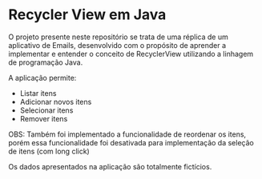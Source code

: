 # Recycler View em Java

O projeto presente neste repositório se trata de uma réplica de um aplicativo de Emails, desenvolvido com o propósito de aprender a implementar e entender o conceito de RecyclerView utilizando a linhagem de programação Java.

A aplicação permite:

- Listar itens
- Adicionar novos itens
- Selecionar itens
- Remover itens

OBS: Também foi implementado a funcionalidade de reordenar os itens, porém essa funcionalidade foi desativada para implementação da seleção de itens (com long click)

Os dados apresentados na aplicação são totalmente fictícios.